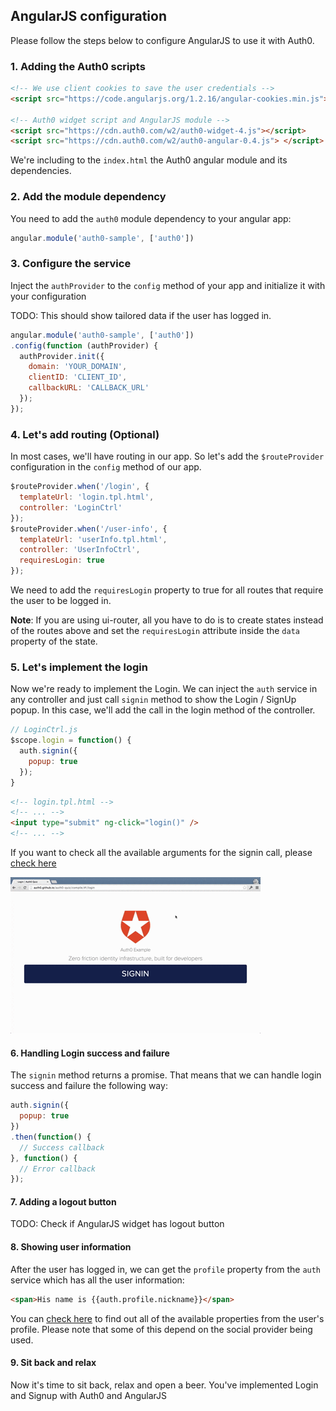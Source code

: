 ## AngularJS configuration

Please follow the steps below to configure AngularJS to use it with Auth0.

### 1. Adding the Auth0 scripts

````html
<!-- We use client cookies to save the user credentials -->
<script src="https://code.angularjs.org/1.2.16/angular-cookies.min.js"></script>
        
<!-- Auth0 widget script and AngularJS module -->
<script src="https://cdn.auth0.com/w2/auth0-widget-4.js"></script>
<script src="https://cdn.auth0.com/w2/auth0-angular-0.4.js"> </script>
````

We're including to the `index.html` the Auth0 angular module and its dependencies. 

### 2. Add the module dependency

You need to add the `auth0` module dependency to your angular app:

````js
angular.module('auth0-sample', ['auth0'])
````

### 3. Configure the service

Inject the `authProvider` to the `config` method of your app and initialize it with your configuration

TODO: This should show tailored data if the user has logged in.

````js
angular.module('auth0-sample', ['auth0'])
.config(function (authProvider) {
  authProvider.init({
    domain: 'YOUR_DOMAIN',
    clientID: 'CLIENT_ID',
    callbackURL: 'CALLBACK_URL'
  });
});
````

### 4. Let's add routing (Optional)

In most cases, we'll have routing in our app. So let's add the `$routeProvider` configuration in the `config` method of our app.

````js
$routeProvider.when('/login', {
  templateUrl: 'login.tpl.html', 
  controller: 'LoginCtrl'
});
$routeProvider.when('/user-info', {
  templateUrl: 'userInfo.tpl.html', 
  controller: 'UserInfoCtrl',
  requiresLogin: true
});
````

We need to add the `requiresLogin` property to true for all routes that require the user to be logged in.

__Note__: If you are using ui-router, all you have to do is to create states instead of the routes above and set the `requiresLogin` attribute inside the `data` property of the state.

### 5. Let's implement the login

Now we're ready to implement the Login. We can inject the `auth` service in any controller and just call `signin` method to show the Login / SignUp popup. In this case, we'll add the call in the login method of the controller.

````js
// LoginCtrl.js
$scope.login = function() {
  auth.signin({
    popup: true
  });
}
````

````html
<!-- login.tpl.html -->
<!-- ... -->
<input type="submit" ng-click="login()" />
<!-- ... -->
````

If you want to check all the available arguments for the signin call, please [check here](TODO://)

![Signin popup](angular-signin.gif)

#### 6. Handling Login success and failure

The `signin` method returns a promise. That means that we can handle login success and failure the following way:

````js
auth.signin({
  popup: true
})
.then(function() {
  // Success callback
}, function() {
  // Error callback
});
````

#### 7. Adding a logout button

TODO: Check if AngularJS widget has logout button

#### 8. Showing user information

After the user has logged in, we can get the `profile` property from the `auth` service which has all the user information:

````html
<span>His name is {{auth.profile.nickname}}</span>
````

You can [check here](https://docs.auth0.com/user-profile) to find out all of the available properties from the user's profile. Please note that some of this depend on the social provider being used.

#### 9. Sit back and relax

Now it's time to sit back, relax and open a beer. You've implemented Login and Signup with Auth0 and AngularJS



